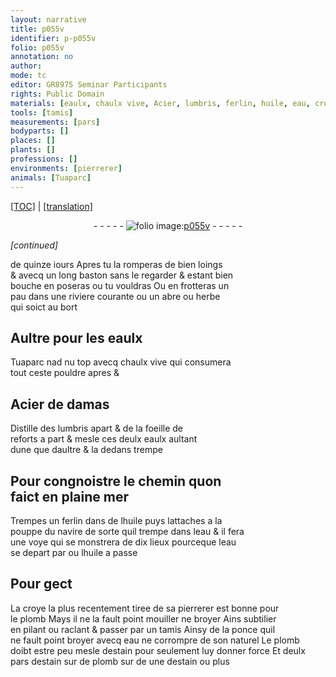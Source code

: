 ```yaml
---
layout: narrative
title: p055v
identifier: p-p055v
folio: p055v
annotation: no
author:
mode: tc
editor: GR8975 Seminar Participants
rights: Public Domain
materials: [eaulx, chaulx vive, Acier, lumbris, ferlin, huile, eau, croye, plomb, ponce, estain]
tools: [tamis]
measurements: [pars]
bodyparts: []
places: []
plants: []
professions: []
environments: [pierrerer]
animals: [Tuaparc]
---
```


 <p><a href="{{ site.baseurl }}/diplomatic/">[TOC]</a> | <a href="{{ site.baseurl }}/texts/p-p055v_tl/" target="_blank">[translation]</a></p><div class="folio" align="center">- - - - - <a href="http://gallica.bnf.fr/ark:/12148/btv1b10500001g/f116.image" target="_blank"><img src="https://cu-mkp.github.io/2017-workshop-edition/assets/photo-icon.png" alt="folio image: " style="display:inline-block; margin-bottom:-3px;"/>p055v</a> - - - - - </div>  
 
*[continued]*
  
de quinze iours Apres tu la romperas de bien loings<br/> & avecq un long baston sans le regarder & estant bien<br/> bouche en poseras ou tu vouldras Ou en frotteras un<br/> pau dans une riviere courante ou un abre ou herbe<br/> qui soict au bort
 
 
  

## Aultre pour les <span class="m">eaulx</span>

 
<span class="al">Tuaparc</span> nad nu top avecq <span class="m">chaulx vive</span> qui consumera<br/> tout ceste pouldre apres &
 
 
  

## <span class="m">Acier</span> de damas

 
Distille des <span class="m">lumbris</span> apart & de la foeille de<br/> reforts a part & mesle ces deulx <span class="m">eaulx</span> aultant<br/> dune que daultre & la dedans trempe
 
 
  

## Pour congnoistre le chemin quon<br/> faict en plaine mer

 
Trempes un <span class="m">ferlin</span> dans de l<span class="m">huile</span> puys lattaches a la<br/> pouppe du navire de sorte quil trempe dans l<span class="m">eau</span> & il fera<br/> une voye qui se monstrera de dix lieux pourceque l<span class="m">eau</span><br/> se depart par ou l<span class="m">huile</span> a passe
 
 
  

## Pour gect

 
La <span class="m">croye</span> la plus recentem<span class="exp">ent</span> tiree de sa <span class="env">pierrerer</span> est bonne pour<br/> le <span class="m">plomb</span> Mays il ne la fault point mouiller ne broyer Ains subtilier<br/> en pilant ou raclant & passer par un <span class="tl">tamis</span> Ainsy de la <span class="m">ponce</span> quil<br/> ne fault point broyer avecq <span class="m">eau</span> ne corrompre de son naturel Le <span class="m">plomb</span><br/> doibt estre peu mesle d<span class="m">estain</span> pour seulement luy donner force Et deulx<br/> <span class="ms">pars</span> <span class="del">d<span class="m">estain</span> sur de</span> <span class="m">plomb</span> sur <span class="del">de</span> une d<span class="m">estain</span> ou plus
 
 